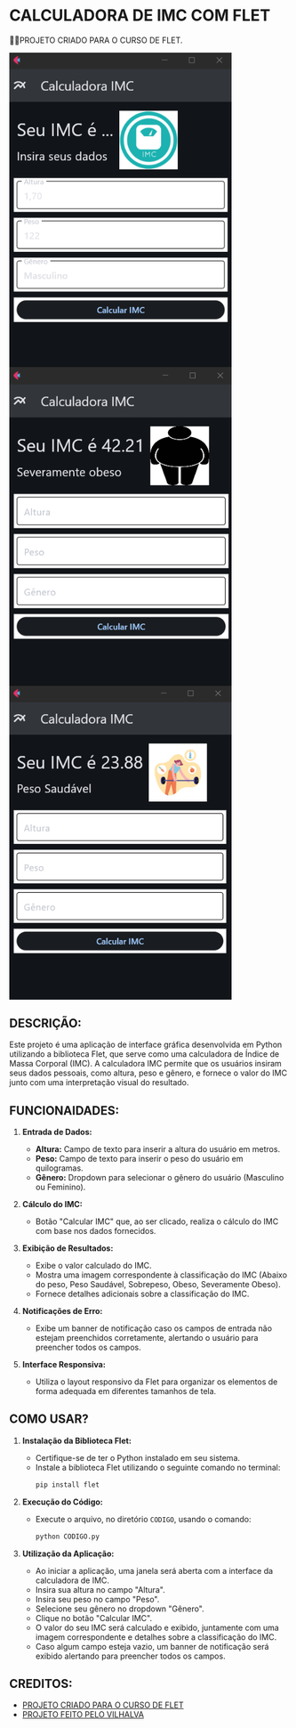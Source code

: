 # CALCULADORA DE IMC COM FLET
👨‍🏫PROJETO CRIADO PARA O CURSO DE FLET.

<img src="./IMAGENS/FOTO_1.png" align="center" width="400"> <br>
<img src="./IMAGENS/FOTO_2.png" align="center" width="400"> <br>
<img src="./IMAGENS/FOTO_3.png" align="center" width="400"> <br>

## DESCRIÇÃO:
Este projeto é uma aplicação de interface gráfica desenvolvida em Python utilizando a biblioteca Flet, que serve como uma calculadora de Índice de Massa Corporal (IMC). A calculadora IMC permite que os usuários insiram seus dados pessoais, como altura, peso e gênero, e fornece o valor do IMC junto com uma interpretação visual do resultado.

## FUNCIONAIDADES:
1. **Entrada de Dados:**
   - **Altura:** Campo de texto para inserir a altura do usuário em metros.
   - **Peso:** Campo de texto para inserir o peso do usuário em quilogramas.
   - **Gênero:** Dropdown para selecionar o gênero do usuário (Masculino ou Feminino).

2. **Cálculo do IMC:**
   - Botão "Calcular IMC" que, ao ser clicado, realiza o cálculo do IMC com base nos dados fornecidos.

3. **Exibição de Resultados:**
   - Exibe o valor calculado do IMC.
   - Mostra uma imagem correspondente à classificação do IMC (Abaixo do peso, Peso Saudável, Sobrepeso, Obeso, Severamente Obeso).
   - Fornece detalhes adicionais sobre a classificação do IMC.

4. **Notificações de Erro:**
   - Exibe um banner de notificação caso os campos de entrada não estejam preenchidos corretamente, alertando o usuário para preencher todos os campos.

5. **Interface Responsiva:**
   - Utiliza o layout responsivo da Flet para organizar os elementos de forma adequada em diferentes tamanhos de tela.

## COMO USAR?
1. **Instalação da Biblioteca Flet:**
   - Certifique-se de ter o Python instalado em seu sistema.
   - Instale a biblioteca Flet utilizando o seguinte comando no terminal:
     ```sh
     pip install flet
     ```

2. **Execução do Código:**
   - Execute o arquivo, no diretório `CODIGO`, usando o comando:
     ```sh
     python CODIGO.py
     ```

3. **Utilização da Aplicação:**
   - Ao iniciar a aplicação, uma janela será aberta com a interface da calculadora de IMC.
   - Insira sua altura no campo "Altura".
   - Insira seu peso no campo "Peso".
   - Selecione seu gênero no dropdown "Gênero".
   - Clique no botão "Calcular IMC".
   - O valor do seu IMC será calculado e exibido, juntamente com uma imagem correspondente e detalhes sobre a classificação do IMC.
   - Caso algum campo esteja vazio, um banner de notificação será exibido alertando para preencher todos os campos.

## CREDITOS:
- [PROJETO CRIADO PARA O CURSO DE FLET](https://github.com/VILHALVA/CURSO-DE-FLET)
- [PROJETO FEITO PELO VILHALVA](https://github.com/VILHALVA)


